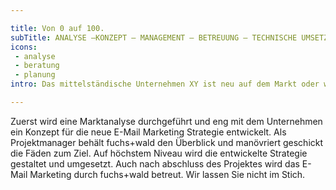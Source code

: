 ```yaml
---

title: Von 0 auf 100.
subTitle: ANALYSE –KONZEPT – MANAGEMENT – BETREUUNG – TECHNISCHE UMSETZUNG
icons: 
 - analyse
 - beratung
 - planung
intro: Das mittelständische Unternehmen XY ist neu auf dem Markt oder will sich Marketing-Technisch umorientieren. Sie haben noch kein E-Mail Marketing und suchen nach Kompetenz.

---
```


Zuerst wird eine Marktanalyse durchgeführt und eng mit dem Unternehmen 
ein Konzept für die neue E-Mail Marketing Strategie entwickelt.
Als Projektmanager behält fuchs+wald den Überblick und manövriert geschickt die Fäden zum Ziel.
Auf höchstem Niveau wird die entwickelte Strategie gestaltet und umgesetzt.
Auch nach abschluss des Projektes wird das E-Mail Marketing durch fuchs+wald betreut. Wir lassen Sie nicht im Stich.
